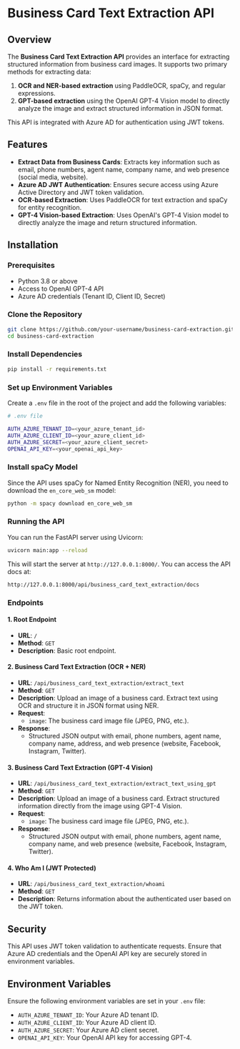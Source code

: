 
# Business Card Text Extraction API

## Overview

The **Business Card Text Extraction API** provides an interface for extracting structured information from business card images. It supports two primary methods for extracting data:
1. **OCR and NER-based extraction** using PaddleOCR, spaCy, and regular expressions.
2. **GPT-based extraction** using the OpenAI GPT-4 Vision model to directly analyze the image and extract structured information in JSON format.

This API is integrated with Azure AD for authentication using JWT tokens.

## Features

- **Extract Data from Business Cards**: Extracts key information such as email, phone numbers, agent name, company name, and web presence (social media, website).
- **Azure AD JWT Authentication**: Ensures secure access using Azure Active Directory and JWT token validation. 
- **OCR-based Extraction**: Uses PaddleOCR for text extraction and spaCy for entity recognition.
- **GPT-4 Vision-based Extraction**: Uses OpenAI's GPT-4 Vision model to directly analyze the image and return structured information.

## Installation

### Prerequisites

- Python 3.8 or above
- Access to OpenAI GPT-4 API
- Azure AD credentials (Tenant ID, Client ID, Secret)

### Clone the Repository

```bash
git clone https://github.com/your-username/business-card-extraction.git
cd business-card-extraction
```

### Install Dependencies

```bash
pip install -r requirements.txt
```

### Set up Environment Variables

Create a `.env` file in the root of the project and add the following variables:

```bash
# .env file

AUTH_AZURE_TENANT_ID=<your_azure_tenant_id>
AUTH_AZURE_CLIENT_ID=<your_azure_client_id>
AUTH_AZURE_SECRET=<your_azure_client_secret>
OPENAI_API_KEY=<your_openai_api_key>
```

### Install spaCy Model

Since the API uses spaCy for Named Entity Recognition (NER), you need to download the `en_core_web_sm` model:

```bash
python -m spacy download en_core_web_sm
```

### Running the API

You can run the FastAPI server using Uvicorn:

```bash
uvicorn main:app --reload
```

This will start the server at `http://127.0.0.1:8000/`. You can access the API docs at:

```
http://127.0.0.1:8000/api/business_card_text_extraction/docs
```

### Endpoints

#### 1. Root Endpoint

- **URL**: `/`
- **Method**: `GET`
- **Description**: Basic root endpoint.

#### 2. Business Card Text Extraction (OCR + NER)

- **URL**: `/api/business_card_text_extraction/extract_text`
- **Method**: `GET`
- **Description**: Upload an image of a business card. Extract text using OCR and structure it in JSON format using NER.
- **Request**:
    - `image`: The business card image file (JPEG, PNG, etc.).
- **Response**:
    - Structured JSON output with email, phone numbers, agent name, company name, address, and web presence (website, Facebook, Instagram, Twitter).

#### 3. Business Card Text Extraction (GPT-4 Vision)

- **URL**: `/api/business_card_text_extraction/extract_text_using_gpt`
- **Method**: `GET`
- **Description**: Upload an image of a business card. Extract structured information directly from the image using GPT-4 Vision.
- **Request**:
    - `image`: The business card image file (JPEG, PNG, etc.).
- **Response**:
    - Structured JSON output with email, phone numbers, agent name, company name, and web presence (website, Facebook, Instagram, Twitter).

#### 4. Who Am I (JWT Protected)

- **URL**: `/api/business_card_text_extraction/whoami`
- **Method**: `GET`
- **Description**: Returns information about the authenticated user based on the JWT token.

## Security

This API uses JWT token validation to authenticate requests. Ensure that Azure AD credentials and the OpenAI API key are securely stored in environment variables.

## Environment Variables

Ensure the following environment variables are set in your `.env` file:

- `AUTH_AZURE_TENANT_ID`: Your Azure AD tenant ID.
- `AUTH_AZURE_CLIENT_ID`: Your Azure AD client ID.
- `AUTH_AZURE_SECRET`: Your Azure AD client secret.
- `OPENAI_API_KEY`: Your OpenAI API key for accessing GPT-4.


